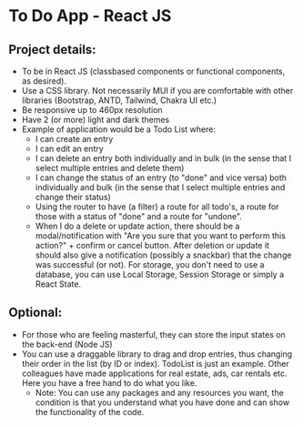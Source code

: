 # To Do App - React JS

## Project details:

- To be in React JS (classbased components or functional components, as desired).
- Use a CSS library. Not necessarily MUI if you are comfortable with other libraries (Bootstrap, ANTD, Tailwind, Chakra UI etc.)
- Be responsive up to 460px resolution
- Have 2 (or more) light and dark themes
- Example of application would be a Todo List where:
  - I can create an entry
  - I can edit an entry
  - I can delete an entry both individually and in bulk (in the sense that I select multiple entries and delete them)
  - I can change the status of an entry (to "done" and vice versa) both individually and bulk (in the sense that I select multiple entries and change their status)
  - Using the router to have (a filter) a route for all todo's, a route for those with a status of "done" and a route for "undone".
  - When I do a delete or update action, there should be a modal/notification with "Are you sure that you want to perform this action?" + confirm or cancel button. After deletion or update it should also give a notification (possibly a snackbar) that the change was successful (or not). For storage, you don't need to use a database, you can use Local Storage, Session Storage or simply a React State.

## Optional:

- For those who are feeling masterful, they can store the input states on the back-end (Node JS)
- You can use a draggable library to drag and drop entries, thus changing their order in the list (by ID or index).
  TodoList is just an example. Other colleagues have made applications for real estate, ads, car rentals etc. Here you have a free hand to do what you like.
  - Note: You can use any packages and any resources you want, the condition is that you understand what you have done and can show the functionality of the code.

